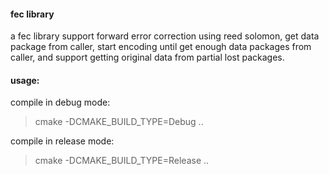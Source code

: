 #### fec library

a fec library support forward error correction using reed solomon, get data package from caller, start encoding until get
enough data packages from caller, and support getting original data from partial lost packages.

#### usage:
compile in debug mode:
> cmake -DCMAKE_BUILD_TYPE=Debug ..

compile in release mode:
> cmake -DCMAKE_BUILD_TYPE=Release ..

